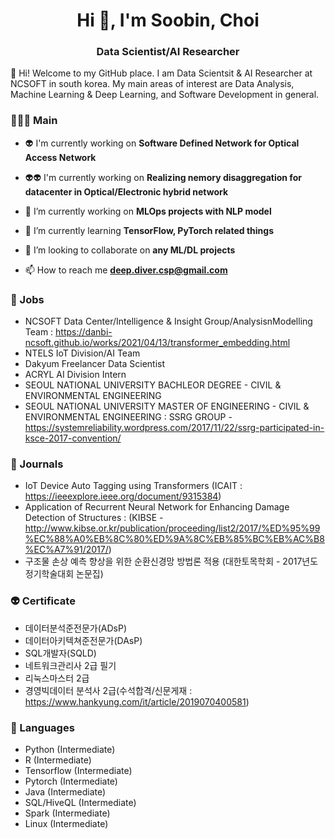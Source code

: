 <h1 align="center">Hi 👋, I'm Soobin, Choi</h1>

<h3 align="center">Data Scientist/AI Researcher</h3>

👋 Hi! Welcome to my GitHub place.
I am Data Scientsit & AI Researcher at NCSOFT in south korea. My main areas of interest are Data Analysis, Machine Learning & Deep Learning, and Software Development in general.


### 👨🏼‍💻 Main
- 👽 I'm currently working on **Software Defined Network for Optical Access Network**

- 👽👽 I'm currently working on **Realizing nemory disaggregation for datacenter in Optical/Electronic hybrid network**

- 🔭 I’m currently working on **MLOps projects with NLP model**

- 🌱 I’m currently learning **TensorFlow, PyTorch related things**

- 👯 I’m looking to collaborate on **any ML/DL projects**

- 📫 How to reach me **deep.diver.csp@gmail.com**

### 👯 Jobs
- NCSOFT Data Center/Intelligence & Insight Group/AnalysisnModelling Team : https://danbi-ncsoft.github.io/works/2021/04/13/transformer_embedding.html
- NTELS IoT Division/AI Team
- Dakyum Freelancer Data Scientist
- ACRYL AI Division Intern
- SEOUL NATIONAL UNIVERSITY BACHLEOR DEGREE - CIVIL & ENVIRONMENTAL ENGINEERING
- SEOUL NATIONAL UNIVERSITY MASTER OF ENGINEERING - CIVIL & ENVIRONMENTAL ENGINEERING : SSRG GROUP - https://systemreliability.wordpress.com/2017/11/22/ssrg-participated-in-ksce-2017-convention/

### 🔭 Journals
- IoT Device Auto Tagging using Transformers (ICAIT : https://ieeexplore.ieee.org/document/9315384)
- Application of Recurrent Neural Network for Enhancing Damage Detection of Structures : (KIBSE - http://www.kibse.or.kr/publication/proceeding/list2/2017/%ED%95%99%EC%88%A0%EB%8C%80%ED%9A%8C%EB%85%BC%EB%AC%B8%EC%A7%91/2017/)
- 구조물 손상 예측 향상을 위한 순환신경망 방법론 적용 (대한토목학회 - 2017년도 정기학술대회 논문집)

### 👽 Certificate
- 데이터분석준전문가(ADsP)
- 데이터아키텍쳐준전문가(DAsP)
- SQL개발자(SQLD)
- 네트워크관리사 2급 필기
- 리눅스마스터 2급
- 경영빅데이터 분석사 2급(수석합격/신문게재 : https://www.hankyung.com/it/article/2019070400581)

### 🌱 Languages
 - Python (Intermediate)
 - R (Intermediate)
 - Tensorflow (Intermediate)
 - Pytorch (Intermediate)
 - Java (Intermediate)
 - SQL/HiveQL (Intermediate)
 - Spark (Intermediate)
 - Linux (Intermediate)

